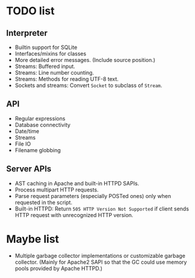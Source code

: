 # TODO list

## Interpreter

- Builtin support for SQLite
- Interfaces/mixins for classes
- More detailed error messages. (Include source position.)
- Streams: Buffered input.
- Streams: Line number counting.
- Streams: Methods for reading UTF-8 text.
- Sockets and streams: Convert `Socket` to subclass of `Stream`.

## API

- Regular expressions
- Database connectivity
- Date/time
- Streams
- File IO
- Filename globbing

## Server APIs

- AST caching in Apache and built-in HTTPD SAPIs.
- Process multipart HTTP requests.
- Parse request parameters (especially POSTed ones) only when requested in the
  script.
- Built-in HTTPD: Return `505 HTTP Version Not Supported` if client sends HTTP
  request with unrecognized HTTP version.

# Maybe list

- Multiple garbage collector implementations or customizable garbage collector. (Mainly
  for Apache2 SAPI so that the GC could use memory pools provided by Apache HTTPD.)
